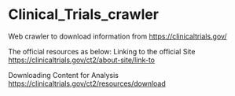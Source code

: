 # Clinical_Trials_crawler
Web crawler to download information from https://clinicaltrials.gov/

The official resources as below:
Linking to the official Site
https://clinicaltrials.gov/ct2/about-site/link-to

Downloading Content for Analysis
https://clinicaltrials.gov/ct2/resources/download
